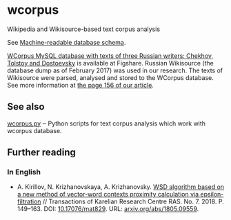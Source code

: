 # wcorpus
Wikipedia and Wikisource-based text corpus analysis

See [Machine-readable database schema](https://github.com/componavt/wcorpus/wiki/SQL#machine-readable-database-schema).

[WCorpus MySQL database with texts of three Russian writers: Chekhov, Tolstoy and Dostoevsky](https://doi.org/10.6084/m9.figshare.5938150.v1) 
is available at Figshare. Russian Wikisource (the database dump as of February 2017) 
was used in our research. The texts of Wikisource were parsed, analysed and stored 
to the WCorpus database. See more information at [the page 156 of our article](https://arxiv.org/pdf/1805.09559.pdf#page=8).


## See also ##

[wcorpus.py](https://github.com/componavt/wcorpus.py) ‒ Python scripts for text corpus analysis which work with wcorpus database.



## Further reading ##
### In English ###
  * A. Kirillov, N. Krizhanovskaya, A. Krizhanovsky. [WSD algorithm based on a new method of vector-word contexts proximity calculation via epsilon-filtration](https://arxiv.org/abs/1805.09559) // Transactions of Karelian Research Centre RAS. No. 7. 2018. P. 149–163. DOI: [10.17076/mat829](http://journals.krc.karelia.ru/index.php/mathem/article/view/829). URL: [arxiv.org/abs/1805.09559](https://arxiv.org/abs/1805.09559).
